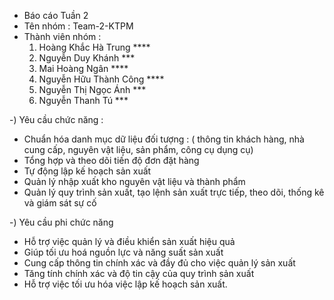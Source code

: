- Báo cáo Tuần 2
- Tên nhóm : Team-2-KTPM
- Thành viên nhóm :
   1. Hoàng Khắc Hà Trung ****
   2. Nguyễn Duy Khánh ***
   3. Mai Hoàng Ngân **** 
   4. Nguyễn Hữu Thành Công ****
   5. Nguyễn Thị Ngọc Ánh ***
   6. Nguyễn Thanh Tú ***
      
-) Yêu cầu chức năng :
+ Chuẩn hóa danh mục dữ liệu đối tượng : ( thông tin khách hàng, nhà cung cấp, nguyên vật liệu, sản phẩm, công cụ dụng cụ)
+ Tổng hợp và theo dõi tiến độ đơn đặt hàng
+ Tự động lập kế hoạch sản xuất
+ Quản lý nhập xuất kho nguyên vật liệu và thành phẩm
+ Quản lý quy trình sản xuất, tạo lệnh sản xuất trực tiếp, theo dõi, thống kê và giám sát sự cố

-) Yêu cầu phi chức năng 
+ Hỗ trợ việc quản lý và điều khiển sản xuất hiệu quả
+ Giúp tối ưu hoá nguồn lực và năng suất sản xuất
+ Cung cấp thông tin chính xác và đầy đủ cho việc quản lý sản xuất
+ Tăng tính chính xác và độ tin cậy của quy trình sản xuất
+ Hỗ trợ việc tối ưu hóa việc lập kế hoạch sản xuất.


